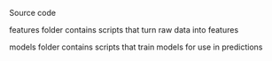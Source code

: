 Source code

features folder contains scripts that turn raw data into features 

models folder contains scripts that train models for use in predictions


